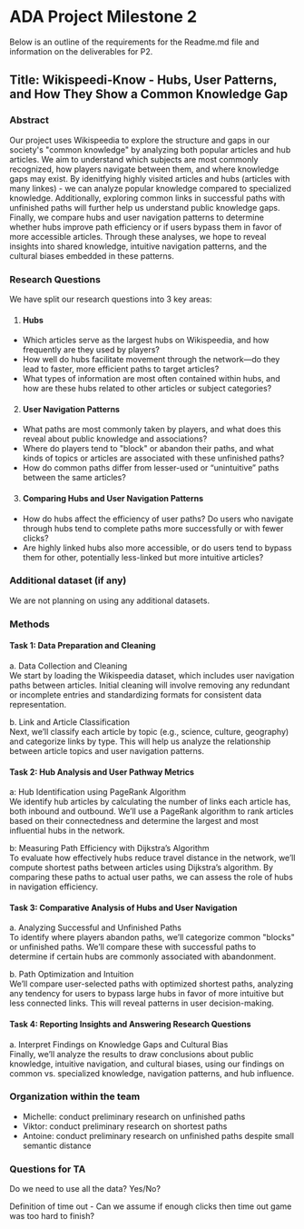 # ADA Project Milestone 2
Below is an outline of the requirements for the Readme.md file and information on the deliverables for P2.

## Title: Wikispeedi-Know - Hubs, User Patterns, and How They Show a Common Knowledge Gap

### Abstract 
Our project uses Wikispeedia to explore the structure and gaps in our society's "common knowledge" by analyzing both popular articles and hub articles. We aim to understand which subjects are most commonly recognized, how players navigate between them, and where knowledge gaps may exist. By idenitfying highly visited articles and hubs (articles with many linkes) - we can analyze popular knowledge compared to specialized knowledge. Additionally, exploring common links in successful paths with unfinished paths will further help us understand public knowledge gaps. Finally, we compare hubs and user navigation patterns to determine whether hubs improve path efficiency or if users bypass them in favor of more accessible articles. Through these analyses, we hope to reveal insights into shared knowledge, intuitive navigation patterns, and the cultural biases embedded in these patterns.

### Research Questions <br>
We have split our research questions into 3 key areas: <br>
1. #### Hubs <br>
* Which articles serve as the largest hubs on Wikispeedia, and how frequently are they used by players? <br>
* How well do hubs facilitate movement through the network—do they lead to faster, more efficient paths to target articles? <br> 
* What types of information are most often contained within hubs, and how are these hubs related to other articles or subject categories? <br> 

2. #### User Navigation Patterns <br>
* What paths are most commonly taken by players, and what does this reveal about public knowledge and associations? <br>
* Where do players tend to "block" or abandon their paths, and what kinds of topics or articles are associated with these unfinished paths? <br>
* How do common paths differ from lesser-used or “unintuitive” paths between the same articles? <br>

3. #### Comparing Hubs and User Navigation Patterns
* How do hubs affect the efficiency of user paths? Do users who navigate through hubs tend to complete paths more successfully or with fewer clicks? <br>
* Are highly linked hubs also more accessible, or do users tend to bypass them for other, potentially less-linked but more intuitive articles? <br> 
### Additional dataset (if any)
We are not planning on using any additional datasets. 

### Methods
#### Task 1: Data Preparation and Cleaning
a. Data Collection and Cleaning <br>
We start by loading the Wikispeedia dataset, which includes user navigation paths between articles. Initial cleaning will involve removing any redundant or incomplete entries and standardizing formats for consistent data representation.

b. Link and Article Classification <br>
Next, we’ll classify each article by topic (e.g., science, culture, geography) and categorize links by type. This will help us analyze the relationship between article topics and user navigation patterns.

#### Task 2: Hub Analysis and User Pathway Metrics
a: Hub Identification using PageRank Algorithm <br>
We identify hub articles by calculating the number of links each article has, both inbound and outbound. We’ll use a PageRank algorithm to rank articles based on their connectedness and determine the largest and most influential hubs in the network.

b: Measuring Path Efficiency with Dijkstra’s Algorithm <br>
To evaluate how effectively hubs reduce travel distance in the network, we’ll compute shortest paths between articles using Dijkstra’s algorithm. By comparing these paths to actual user paths, we can assess the role of hubs in navigation efficiency.

#### Task 3: Comparative Analysis of Hubs and User Navigation
a. Analyzing Successful and Unfinished Paths <br>
To identify where players abandon paths, we’ll categorize common "blocks" or unfinished paths. We’ll compare these with successful paths to determine if certain hubs are commonly associated with abandonment.

b. Path Optimization and Intuition <br>
We’ll compare user-selected paths with optimized shortest paths, analyzing any tendency for users to bypass large hubs in favor of more intuitive but less connected links. This will reveal patterns in user decision-making.

#### Task 4: Reporting Insights and Answering Research Questions
a. Interpret Findings on Knowledge Gaps and Cultural Bias <br>
Finally, we’ll analyze the results to draw conclusions about public knowledge, intuitive navigation, and cultural biases, using our findings on common vs. specialized knowledge, navigation patterns, and hub influence.

### Organization within the team 
* Michelle: conduct preliminary research on unfinished paths 
* Viktor: conduct preliminary research on shortest paths
* Antoine: conduct preliminary research on unfinished paths despite small semantic distance
### Questions for TA

Do we need to use all the data? Yes/No?

Definition of time out -  Can we assume if enough clicks then time out game was too hard to finish?
